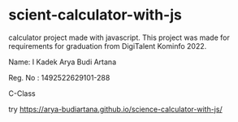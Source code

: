 # scient-calculator-with-js

calculator project made with javascript. This project was made for requirements for graduation from DigiTalent Kominfo 2022.

Name: I Kadek Arya Budi Artana

Reg. No : 1492522629101-288

C-Class

try https://arya-budiartana.github.io/science-calculator-with-js/
